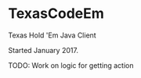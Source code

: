 # TexasCodeEm
Texas Hold 'Em Java Client

Started January 2017.

TODO: Work on logic for getting action
